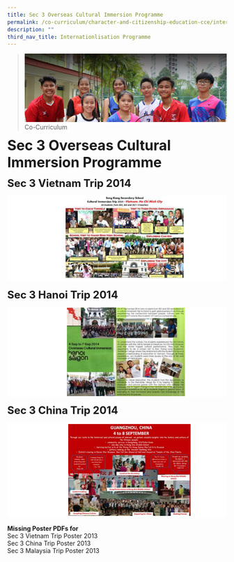 ```yaml
---
title: Sec 3 Overseas Cultural Immersion Programme
permalink: /co-curriculum/character-and-citizenship-education-cce/internationlisation-programme/sec-3-overseas
description: ""
third_nav_title: Internationlisation Programme
---
```

>![](/images/About%20us.jpg)
>Co-Curriculum

**<font size=6>Sec 3 Overseas Cultural Immersion Programme</font>**<br>

**<font size=5>Sec 3 Vietnam Trip 2014
</font>**

![](/images/CCE/Sec%203%20Overseas%201.png)

**<font size=5>Sec 3 Hanoi Trip 2014</font>**

![](/images/CCE/Sec%203%20Overseas%202.png)

**<font size=5>Sec 3 China Trip 2014</font>**

![](/images/CCE/Sec%203%20Overseas%203.png)

**Missing Poster PDFs for** <br>
Sec 3 Vietnam Trip Poster 2013<br>
Sec 3 China Trip Poster 2013<br>
Sec 3 Malaysia Trip Poster 2013

